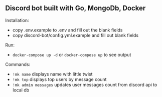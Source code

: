 ## Discord bot built with Go, MongoDb, Docker

Installation:  
- copy .env.example to .env and fill out the blank fields
- copy discord-bot/config.yml.example and fill out blank fields

Run:  
- ```docker-compose up -d``` or ```docker-compose up``` to see output

Commands:
- ```!mk name``` displays name with little twist
- ```!mk top``` displays top users by message count
- ```!mk admin messages``` updates user messages count from discord api to local db